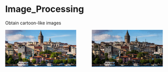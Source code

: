 # Image_Processing
Obtain cartoon-like images

<p1 float="left">
  <img src="https://github.com/MAli7319/Image_Processing/blob/main/data/tower.jpg" width=45% height=45% align="left">
  <img src="https://github.com/MAli7319/Image_Processing/blob/main/result/tower.jpg" width=45% height=45% align="right">
</p1>

